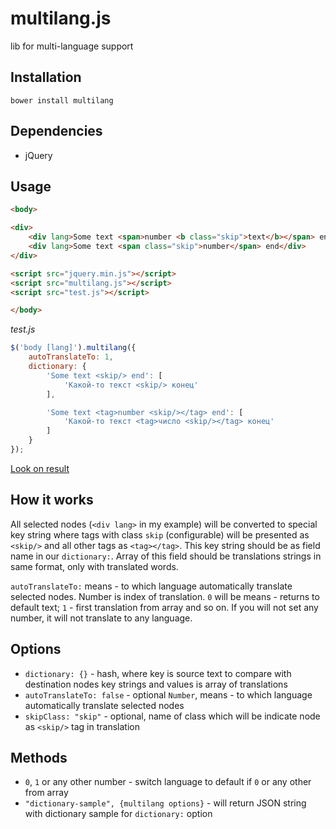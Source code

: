 multilang.js
============

lib for multi-language support

## Installation

```
bower install multilang
```

## Dependencies

 * jQuery

## Usage

```html
<body>

<div>
    <div lang>Some text <span>number <b class="skip">text</b></span> end</div>
    <div lang>Some text <span class="skip">number</span> end</div>
</div>

<script src="jquery.min.js"></script>
<script src="multilang.js"></script>
<script src="test.js"></script>

</body>
```

*test.js*
```javascript
$('body [lang]').multilang({
    autoTranslateTo: 1,
    dictionary: {
        'Some text <skip/> end': [
            'Какой-то текст <skip/> конец'
        ],

        'Some text <tag>number <skip/></tag> end': [
            'Какой-то текст <tag>число <skip/></tag> конец'
        ]
    }
});
```

[Look on result](http://redexp.github.io/multilang.js/test/index.html)

## How it works

All selected nodes (`<div lang>` in my example) will be converted to special key string where tags with
class `skip` (configurable) will be presented as `<skip/>` and all other tags as `<tag></tag>`. This key
string should be as field name in our `dictionary:`. Array of this field should be translations strings
in same format, only with translated words.

`autoTranslateTo:` means - to which language automatically translate selected nodes. Number is index of
translation. `0` will be means - returns to default text; `1` - first translation from array and so on.
If you will not set any number, it will not translate to any language.

## Options

 * `dictionary: {}` - hash, where key is source text to compare with destination nodes key strings and values
   is array of translations
 * `autoTranslateTo: false` - optional `Number`, means - to which language automatically translate selected
   nodes
 * `skipClass: "skip"` - optional, name of class which will be indicate node as `<skip/>` tag in translation

## Methods

 * `0`, `1` or any other number - switch language to default if `0` or any other from array
 * `"dictionary-sample", {multilang options}` - will return JSON string with dictionary sample for `dictionary:` option
